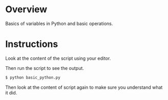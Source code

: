 # Overview

Basics of variables in Python and basic operations.

# Instructions

Look at the content of the script using your editor.

Then run the script to see the output.
```bash
$ python basic_python.py
```

Then look at the content of script again to make sure you understand what it did.